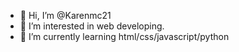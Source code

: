 - 👋 Hi, I’m @Karenmc21
- 👀 I’m interested in web developing.
- 🌱 I’m currently learning html/css/javascript/python


<!---
Karenmc21/Karenmc21 is a ✨ special ✨ repository because its `README.md` (this file) appears on your GitHub profile.
You can click the Preview link to take a look at your changes.
--->
